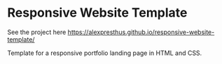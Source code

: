# Responsive Website Template

See the project here https://alexpresthus.github.io/responsive-website-template/

Template for a responsive portfolio landing page in HTML and CSS.

